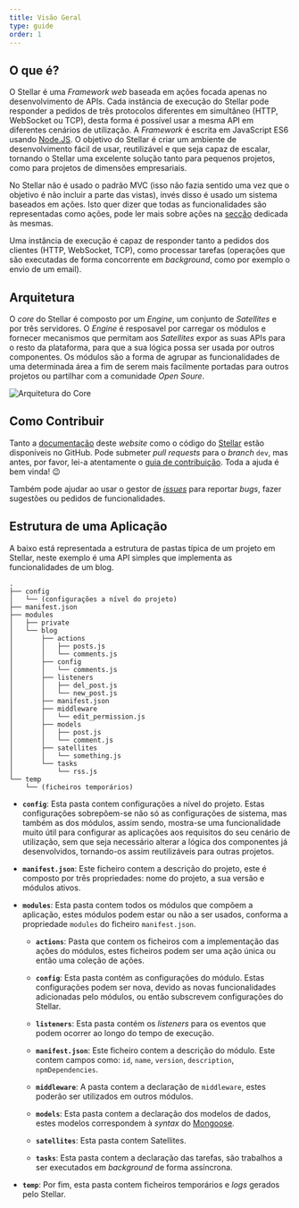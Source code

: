```yaml
---
title: Visão Geral
type: guide
order: 1
---
```


## O que é?

O Stellar é uma _Framework web_ baseada em ações focada apenas no desenvolvimento de APIs. Cada instância de execução do Stellar pode responder a pedidos de três protocolos diferentes em simultâneo (HTTP, WebSocket ou TCP), desta forma é possível usar a mesma API em diferentes cenários de utilização. A _Framework_ é escrita em JavaScript ES6 usando [Node.JS](https://nodejs.org/en/). O objetivo do Stellar é criar um ambiente de desenvolvimento fácil de usar, reutilizável e que seja capaz de escalar, tornando o Stellar uma excelente solução tanto para pequenos projetos, como para projetos de dimensões empresariais.

No Stellar não é usado o padrão MVC (isso não fazia sentido uma vez que o objetivo é não incluir a parte das vistas), invés disso é usado um sistema baseados em ações. Isto quer dizer que todas as funcionalidades são representadas como ações, pode ler mais sobre ações na [secção](actions.html) dedicada às mesmas.

Uma instância de execução é capaz de responder tanto a pedidos dos clientes (HTTP, WebSocket, TCP), como processar tarefas (operações que são executadas de forma concorrente em _background_, como por exemplo o envio de um email).

## Arquitetura

O _core_ do Stellar é composto por um _Engine_, um conjunto de _Satellites_ e por três servidores. O _Engine_ é resposavel por carregar os módulos e fornecer mecanismos que permitam aos _Satellites_ expor as suas APIs para o resto da plataforma, para que a sua lógica possa ser usada por outros componentes. Os módulos são a forma de agrupar as funcionalidades de uma determinada área a fim de serem mais facilmente portadas para outros projetos ou partilhar com a comunidade _Open Soure_.

![Arquitetura do Core](/images/core_arch.png)

## Como Contribuir

Tanto a [documentação](https://github.com/StellarFw/pt.stellar-framework.com) deste _website_ como o código do [Stellar](https://github.com/StellarFw/stellar) estão disponíveis no GitHub. Pode submeter _pull requests_ para o _branch_ `dev`, mas antes, por favor, lei-a atentamente o [guia de contribuição](https://github.com/StellarFw/stellar/blob/dev/CONTRIBUTING.md). Toda a ajuda é bem vinda! 😉

Também pode ajudar ao usar o gestor de [_issues_](https://github.com/StellarFw/stellar/issues) para reportar _bugs_, fazer sugestões ou pedidos de funcionalidades.

## Estrutura de uma Aplicação

A baixo está representada a estrutura de pastas típica de um projeto em Stellar, neste exemplo é uma API simples que implementa as funcionalidades de um blog.

```
.
├── config
│   └── (configurações a nível do projeto)
├── manifest.json
├── modules
│   ├── private
│   └── blog
│       ├── actions
│       │   ├── posts.js
│       │   └── comments.js
│       ├── config
│       │   └── comments.js
│       ├── listeners
│       │   ├── del_post.js
│       │   └── new_post.js
│       ├── manifest.json
│       ├── middleware
│       │   └── edit_permission.js
│       ├── models
│       │   ├── post.js
│       │   └── comment.js
│       ├── satellites
│       │   └── something.js
│       └── tasks
│           └── rss.js
└── temp
    └── (ficheiros temporários)
```

- **`config`**: Esta pasta contem configurações a nível do projeto. Estas configurações sobrepõem-se não só as configurações de sistema, mas também as dos módulos, assim sendo, mostra-se uma funcionalidade muito útil para configurar as aplicações aos requisitos do seu cenário de utilização, sem que seja necessário alterar a lógica dos componentes já desenvolvidos, tornando-os assim reutilizáveis para outras projetos.

- **`manifest.json`**: Este ficheiro contem a descrição do projeto, este é composto por três propriedades: nome do projeto, a sua versão e módulos ativos.

- **`modules`**: Esta pasta contem todos os módulos que compõem a aplicação, estes módulos podem estar ou não a ser usados, conforma a propriedade `modules` do ficheiro `manifest.json`.

  - **`actions`**: Pasta que contem os ficheiros com a implementação das ações do módulos, estes ficheiros podem ser uma ação única ou então uma coleção de ações.

  - **`config`**: Esta pasta contém as configurações do módulo. Estas configurações podem ser nova, devido as novas funcionalidades adicionadas pelo módulos, ou então subscrevem configurações do Stellar.

  - **`listeners`**: Esta pasta contém os _listeners_ para os eventos que podem ocorrer ao longo do tempo de execução.

  - **`manifest.json`**: Este ficheiro contem a descrição do módulo. Este contem campos como: `id`, `name`, `version`, `description`, `npmDependencies`.

  - **`middleware`**: A pasta contem a declaração de `middleware`, estes poderão ser utilizados em outros módulos.

  - **`models`**: Esta pasta contem a declaração dos modelos de dados, estes modelos correspondem à _syntax_ do [Mongoose](http://mongoosejs.com).

  - **`satellites`**: Esta pasta contem Satellites.

  - **`tasks`**: Esta pasta contem a declaração das tarefas, são trabalhos a ser executados em _background_ de forma assíncrona.

- **`temp`**: Por fim, esta pasta contem ficheiros temporários e _logs_ gerados pelo Stellar.
